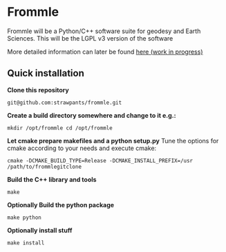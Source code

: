 # Frommle
Frommle will be a Python/C++ software suite for geodesy and Earth Sciences. This will be the LGPL v3 version of the software

More detailed information can later be found [here (work in progress)](https://wobbly.earth/frommle) 

## Quick installation
**Clone this repository**

`
git@github.com:strawpants/frommle.git
`

**Create a build directory somewhere and change to it e.g.:**

`
mkdir /opt/frommle
cd /opt/frommle
`

**Let cmake prepare makefiles and a python setup.py**
Tune the options for cmake according to your needs and execute cmake:

`
cmake -DCMAKE_BUILD_TYPE=Release -DCMAKE_INSTALL_PREFIX=/usr /path/to/frommlegitclone
`

**Build the C++ library and tools**

`
make
`

**Optionally Build the python package**

`
make python
`

**Optionally install stuff**

`
make install
`